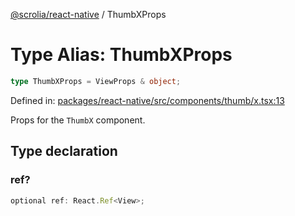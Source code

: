 [@scrolia/react-native](../README.md) / ThumbXProps

# Type Alias: ThumbXProps

```ts
type ThumbXProps = ViewProps & object;
```

Defined in: [packages/react-native/src/components/thumb/x.tsx:13](https://github.com/scrolia/react-native/blob/18a2549a1dd6520258081448edde7edcb687a096/packages/react-native/src/components/thumb/x.tsx#L13)

Props for the `ThumbX` component.

## Type declaration

### ref?

```ts
optional ref: React.Ref<View>;
```
